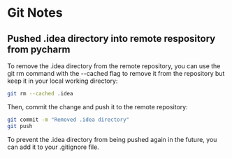 # Git Notes

## Pushed .idea directory into remote respository from pycharm

To remove the .idea directory from the remote repository, you can use the git rm command with the --cached flag to
remove it from the repository but keep it in your local working directory:

```bash
git rm --cached .idea
```

Then, commit the change and push it to the remote repository:

```bash
git commit -m "Removed .idea directory"
git push
```

To prevent the .idea directory from being pushed again in the future, you can add it to your .gitignore file. 

